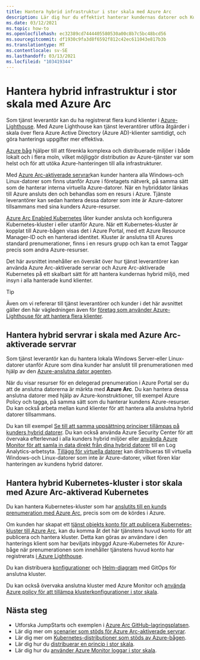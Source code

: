 ```yaml
---
title: Hantera hybrid infrastruktur i stor skala med Azure Arc
description: Lär dig hur du effektivt hanterar kundernas datorer och Kubernetes-kluster utanför Azure.
ms.date: 03/12/2021
ms.topic: how-to
ms.openlocfilehash: ec32389cd7444405580530a00c8b7c5bc48bcd56
ms.sourcegitcommit: df1930c9fa3d8f6592f812c42ec611043e817b3b
ms.translationtype: MT
ms.contentlocale: sv-SE
ms.lasthandoff: 03/13/2021
ms.locfileid: "103419344"
---
```

# <a name="manage-hybrid-infrastructure-at-scale-with-azure-arc"></a>Hantera hybrid infrastruktur i stor skala med Azure Arc

Som tjänst leverantör kan du ha registrerat flera kund klienter i [Azure-Lighthouse](../overview.md). Med Azure Lighthouse kan tjänst leverantörer utföra åtgärder i skala över flera Azure Active Directory (Azure AD)-klienter samtidigt, och göra hanterings uppgifter mer effektiva.

[Azure båg](../../azure-arc/overview.md) hjälper till att förenkla komplexa och distribuerade miljöer i både lokalt och i flera moln, vilket möjliggör distribution av Azure-tjänster var som helst och för att utöka Azure-hanteringen till alla infrastrukturer.

Med [Azure Arc-aktiverade servrar](../../azure-arc/servers/overview.md)kan kunder hantera alla Windows-och Linux-datorer som finns utanför Azure i företagets nätverk, på samma sätt som de hanterar interna virtuella Azure-datorer. När en hybriddator länkas till Azure ansluts den och behandlas som en resurs i Azure. Tjänste leverantörer kan sedan hantera dessa datorer som inte är Azure-datorer tillsammans med sina kunders Azure-resurser.

[Azure Arc Enabled Kubernetes](../../azure-arc/kubernetes/overview.md) låter kunder ansluta och konfigurera Kubernetes-kluster i eller utanför Azure. När ett Kubernetes-kluster är kopplat till Azure-bågen visas det i Azure Portal, med ett Azure Resource Manager-ID och en hanterad identitet. Kluster är anslutna till Azures standard prenumerationer, finns i en resurs grupp och kan ta emot Taggar precis som andra Azure-resurser.

Det här avsnittet innehåller en översikt över hur tjänst leverantörer kan använda Azure Arc-aktiverade servrar och Azure Arc-aktiverade Kubernetes på ett skalbart sätt för att hantera kundernas hybrid miljö, med insyn i alla hanterade kund klienter.

> [!TIP]
> Även om vi refererar till tjänst leverantörer och kunder i det här avsnittet gäller den här vägledningen även för [företag som använder Azure-Lighthouse för att hantera flera klienter](../concepts/enterprise.md).

## <a name="manage-hybrid-servers-at-scale-with-azure-arc-enabled-servers"></a>Hantera hybrid servrar i skala med Azure Arc-aktiverade servrar

Som tjänst leverantör kan du hantera lokala Windows Server-eller Linux-datorer utanför Azure som dina kunder har anslutit till prenumerationen med hjälp av den [Azure-anslutna dator agenten](../../azure-arc/servers/agent-overview.md).

När du visar resurser för en delegerad prenumeration i Azure Portal ser du att de anslutna datorerna är märkta med **Azure Arc**. Du kan hantera dessa anslutna datorer med hjälp av Azure-konstruktioner, till exempel Azure Policy och tagga, på samma sätt som du hanterar kundens Azure-resurser. Du kan också arbeta mellan kund klienter för att hantera alla anslutna hybrid datorer tillsammans.

Du kan till exempel [Se till att samma uppsättning principer tillämpas på kunders hybrid datorer](../../azure-arc/servers/learn/tutorial-assign-policy-portal.md). Du kan också använda Azure Security Center för att övervaka efterlevnad i alla kunders hybrid miljöer eller [använda Azure Monitor för att samla in data direkt från dina hybrid datorer](../../azure-arc/servers/learn/tutorial-enable-vm-insights.md) till en Log Analytics-arbetsyta. [Tillägg för virtuella datorer](../../azure-arc/servers/manage-vm-extensions.md) kan distribueras till virtuella Windows-och Linux-datorer som inte är Azure-datorer, vilket fören klar hanteringen av kundens hybrid datorer.

## <a name="manage-hybrid-kubernetes-clusters-at-scale-with-azure-arc-enabled-kubernetes"></a>Hantera hybrid Kubernetes-kluster i stor skala med Azure Arc-aktiverad Kubernetes

Du kan hantera Kubernetes-kluster som har [anslutits till en kunds prenumeration med Azure Arc](../../azure-arc/kubernetes/connect-cluster.md), precis som om de kördes i Azure.

Om kunden har skapat ett [tjänst objekts konto för att publicera Kubernetes-kluster till Azure Arc](../../azure-arc/kubernetes/create-onboarding-service-principal.md), kan du komma åt det här tjänstens huvud konto för att publicera och hantera kluster. Detta kan göras av användare i den hanterings klient som har beviljats inbyggd Azure-Kubernetes för Azure-båge när prenumerationen som innehåller tjänstens huvud konto har registrerats [i Azure Lighthouse](onboard-customer.md).

Du kan distribuera [konfigurationer](../../azure-arc/kubernetes/use-gitops-connected-cluster.md) och [Helm-diagram](../../azure-arc/kubernetes/use-gitops-with-helm.md) med GitOps för anslutna kluster.

Du kan också övervaka anslutna kluster med Azure Monitor och [använda Azure policy för att tillämpa klusterkonfigurationer i stor skala](../../azure-arc/kubernetes/use-azure-policy.md).

## <a name="next-steps"></a>Nästa steg

- Utforska JumpStarts och exemplen i [Azure Arc GitHub-lagringsplatsen](https://github.com/microsoft/azure_arc).
- Lär dig mer om [scenarier som stöds för Azure Arc-aktiverade servrar](../../azure-arc/servers/overview.md#supported-scenarios).
- Lär dig mer om [Kubernetes-distributioner som stöds av Azure-bågen](../../azure-arc/kubernetes/overview.md#supported-kubernetes-distributions).
- Lär dig hur du [distribuerar en princip i stor skala](policy-at-scale.md).
- Lär dig hur du [använder Azure Monitor loggar i stor skala](monitor-at-scale.md).
